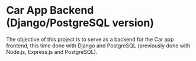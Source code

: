 # Car App Backend (Django/PostgreSQL version)

The objective of this project is to serve as a backend for the Car app frontend, this time done with Django and PostgreSQL (previously done with Node.js, Express.js and PostgreSQL).

